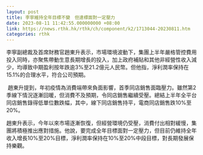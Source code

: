 ```yaml
---
layout: post
title: 李寧維持全年目標不變　但達標面對一定壓力
date: 2023-08-11 11:42:55.000000000 +08:00
link: https://news.rthk.hk/rthk/ch/component/k2/1713044-20230811.htm
categories: rthk
---
```


李寧副總裁及首席財務官趙東升表示，市場環境波動下，集團上半年嚴格管控費用投入同時，亦聚焦帶動生意長期增長的投入，加上政府補貼和其他非經營性收入減少，均導致中期盈利按年跌逾3%至21.2億元人民幣。但他指，淨利潤率保持在15.1%的合理水平，符合公司預期。

 趙東升提到，年初疫情為消費端帶來負面影響，首季同店銷售面臨壓力。雖然第2季線下情況逐漸回暖，但消費不及預期，令同店銷售繼續受壓。總結上半年全平台同店銷售錄得低單位數跌幅，其中，線下同店銷售持平，電商同店銷售跌10%至20%。

趙東升表示，今年以來市場逐漸恢復，但經營環境仍受壓，消費付出相對緩慢，集團將積極推出應對措施。他說，要完成全年目標面對一定壓力，但目前仍維持全年收入增長10%至20%目標，淨利潤率保持在10%至20%中段目標，對長期發展保持樂觀。
